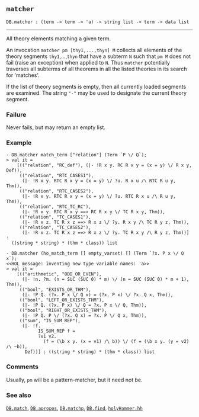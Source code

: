 ## `matcher`

``` hol4
DB.matcher : (term -> term -> 'a) -> string list -> term -> data list
```

------------------------------------------------------------------------

All theory elements matching a given term.

An invocation `matcher pm [thy1,...,thyn] M` collects all elements of
the theory segments `thy1`,...,`thyn` that have a subterm `N` such that
`pm M` does not fail (raise an exception) when applied to `N`. Thus
`matcher` potentially traverses all subterms of all theorems in all the
listed theories in its search for 'matches'.

If the list of theory segments is empty, then all currently loaded
segments are examined. The string `"-"` may be used to designate the
current theory segment.

### Failure

Never fails, but may return an empty list.

### Example

``` hol4
- DB.matcher match_term ["relation"] (Term `P \/ Q`);
> val it =
    [(("relation", "RC_def"), (|- !R x y. RC R x y = (x = y) \/ R x y, Def)),
     (("relation", "RTC_CASES1"),
      (|- !R x y. RTC R x y = (x = y) \/ ?u. R x u /\ RTC R u y, Thm)),
     (("relation", "RTC_CASES2"),
      (|- !R x y. RTC R x y = (x = y) \/ ?u. RTC R x u /\ R u y, Thm)),
     (("relation", "RTC_TC_RC"),
      (|- !R x y. RTC R x y ==> RC R x y \/ TC R x y, Thm)),
     (("relation", "TC_CASES1"),
      (|- !R x z. TC R x z ==> R x z \/ ?y. R x y /\ TC R y z, Thm)),
     (("relation", "TC_CASES2"),
      (|- !R x z. TC R x z ==> R x z \/ ?y. TC R x y /\ R y z, Thm))] :
  ((string * string) * (thm * class)) list

- DB.matcher (ho_match_term [] empty_varset) [] (Term `?x. P x \/ Q x`);
<<HOL message: inventing new type variable names: 'a>>
> val it =
    [(("arithmetic", "ODD_OR_EVEN"),
      (|- !n. ?m. (n = SUC (SUC 0) * m) \/ (n = SUC (SUC 0) * m + 1), Thm)),
     (("bool", "EXISTS_OR_THM"),
      (|- !P Q. (?x. P x \/ Q x) = (?x. P x) \/ ?x. Q x, Thm)),
     (("bool", "LEFT_OR_EXISTS_THM"),
      (|- !P Q. (?x. P x) \/ Q = ?x. P x \/ Q, Thm)),
     (("bool", "RIGHT_OR_EXISTS_THM"),
      (|- !P Q. P \/ (?x. Q x) = ?x. P \/ Q x, Thm)),
     (("sum", "IS_SUM_REP"),
      (|- !f.
            IS_SUM_REP f =
            ?v1 v2.
              (f = (\b x y. (x = v1) /\ b)) \/ (f = (\b x y. (y = v2) /\ ~b)),
       Def))] : ((string * string) * (thm * class)) list
```

### Comments

Usually, `pm` will be a pattern-matcher, but it need not be.

### See also

[`DB.match`](#DB.match), [`DB.apropos`](#DB.apropos),
[`DB.matchp`](#DB.matchp), [`DB.find`](#DB.find),
[`holyHammer.hh`](#holyHammer.hh)
